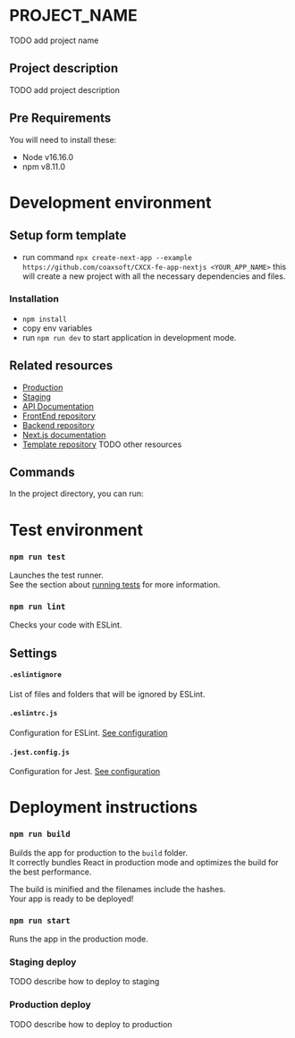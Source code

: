 # PROJECT_NAME
TODO add project name

## Project description
TODO add project description

## Pre Requirements
You will need to install these:
- Node v16.16.0
- npm v8.11.0

# Development environment

## Setup form template
 - run command `npx create-next-app --example https://github.com/coaxsoft/CXCX-fe-app-nextjs <YOUR_APP_NAME>`
 this will create a new project with all the necessary dependencies and files.

### Installation ###
- `npm install`
- copy env variables
- run `npm run dev` to start application in development mode.

## Related resources
- [Production](#)
- [Staging](#)
- [API Documentation](#)
- [FrontEnd repository](#)
- [Backend repository](#)
- [Next.js documentation](https://nextjs.org/docs)
- [Template repository](https://github.com/coaxsoft/CXCX-fe-app-nextjs)
TODO other resources

## Commands

In the project directory, you can run:

# Test environment
### `npm run test`

Launches the test runner.<br>
See the section about [running tests](https://facebook.github.io/create-react-app/docs/running-tests) for more information.

### `npm run lint`

Checks your code with ESLint.<br>

## Settings

#### `.eslintignore`
List of files and folders that will be ignored by ESLint.

#### `.eslintrc.js`
Configuration for ESLint. [See configuration](https://eslint.org/docs/user-guide/configuring)

#### `.jest.config.js`
Configuration for Jest. [See configuration](https://jestjs.io/docs/en/configuration)

# Deployment instructions
### `npm run build`

Builds the app for production to the `build` folder.<br>
It correctly bundles React in production mode and optimizes the build for the best performance.

The build is minified and the filenames include the hashes.<br>
Your app is ready to be deployed!

### `npm run start`

Runs the app in the production mode.<br>

### Staging deploy
TODO describe how to deploy to staging

### Production deploy
TODO describe how to deploy to production
